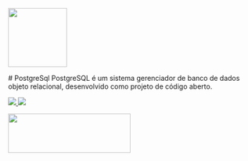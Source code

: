 <div align="left" >
<img src="https://user-images.githubusercontent.com/63436406/128038160-2fd83180-b4e8-4238-a1db-7acd44629f80.png" height="120px" width="120px">
</div>

<div align="left">
      <p>
      # PostgreSql
      PostgreSQL é um sistema gerenciador de banco de dados objeto relacional, desenvolvido como projeto de código aberto.
      </p>
      <a href="https:/discord.com">
          <img src="https://img.shields.io/badge/Léo Albergaria%20-%237289DA.svg?&style=for-the-badge&logo=discord&logoColor=white" />
      </a>  
      <a href="https://www.linkedin.com/in/adm-leo-albergaria/">
         <img src="https://img.shields.io/badge/linkedin%20-%230077B5.svg?&style=for-the-badge&logo=linkedin&logoColor=white" />
      </a>
</div>

<a href="https://www.digitalinnovation.one/"><img src="https://user-images.githubusercontent.com/63436406/127776292-9ec4809a-1137-4dc8-b493-7de0186fd55c.png" align="left" height="80px" width="250px" ></a>


